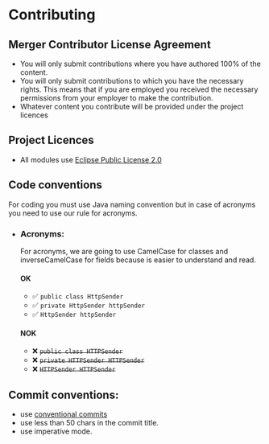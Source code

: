 # Contributing
## Merger Contributor License Agreement
- You will only submit contributions where you have authored 100% of the content.
- You will only submit contributions to which you have the necessary rights. This means
  that if you are employed you received the necessary permissions from your employer to
  make the contribution.
- Whatever content you contribute will be provided under the project licences
## Project Licences
- All modules use [Eclipse Public License 2.0](LICENSE.md)
## Code conventions
For coding you must use Java naming convention but in case of acronyms you need to use
our rule for acronyms.
- ### Acronyms:
  For acronyms, we are going to use CamelCase for classes and inverseCamelCase for fields
  because is easier to understand and read.
  #### OK 
  - ✅ `public class HttpSender`
  - ✅ `private HttpSender httpSender`
  - ✅ `HttpSender httpSender`
  
  #### NOK
  - ❌ ~~`public class HTTPSender`~~
  - ❌ ~~`private HTTPSender HTTPSender`~~
  - ❌ ~~`HTTPSender HTTPSender`~~
## Commit conventions:
- use [conventional commits](https://www.conventionalcommits.org/en/v1.0.0/)
- use less than 50 chars in the commit title.
- use imperative mode.